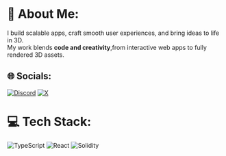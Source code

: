 # 💫 About Me:
I build scalable apps, craft smooth user experiences, and bring ideas to life in 3D.  
My work blends **code and creativity**,from interactive web apps to fully rendered 3D assets. 


## 🌐 Socials:
[![Discord](https://img.shields.io/badge/Discord-%237289DA.svg?logo=discord&logoColor=white)](https://discord.gg/0xvespeuz) [![X](https://img.shields.io/badge/X-black.svg?logo=X&logoColor=white)](https://x.com/vespeuz) 

# 💻 Tech Stack:
![TypeScript](https://img.shields.io/badge/typescript-%23007ACC.svg?style=for-the-badge&logo=typescript&logoColor=white) ![React](https://img.shields.io/badge/react-%2320232a.svg?style=for-the-badge&logo=react&logoColor=%2361DAFB) ![Solidity](https://img.shields.io/badge/Solidity-%23363636.svg?style=for-the-badge&logo=solidity&logoColor=white) 
